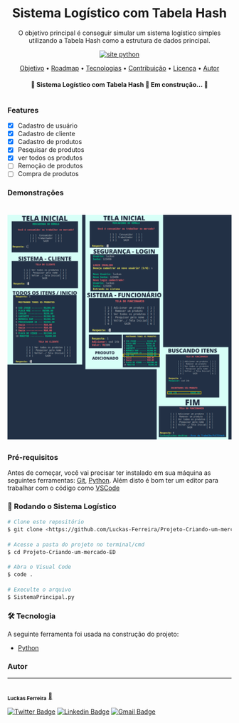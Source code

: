 <h1 align="center"> Sistema Logístico com Tabela Hash </h1>

<p align="center">O objetivo principal é conseguir simular um sistema logístico simples utilizando a Tabela Hash como a estrutura de dados principal.</p>

<p align="center"> 
  <a href="https://www.python.org/">
        <img src="https://img.shields.io/badge/Made%20with-Python-1f425f.svg" alt="site python">
  </a>
</p>

<p align="center">
 <a href="#objetivo">Objetivo</a> •
 <a href="#roadmap">Roadmap</a> • 
 <a href="#tecnologias">Tecnologias</a> • 
 <a href="#contribuicao">Contribuição</a> • 
 <a href="#licenc-a">Licença</a> • 
 <a href="#autor">Autor</a>
</p>

<h4 align="center"> 
	🚧  Sistema Logístico com Tabela Hash 🚀 Em construção...  🚧
</h4>

#

### Features

- [x] Cadastro de usuário
- [x] Cadastro de cliente
- [x] Cadastro de produtos
- [x] Pesquisar de produtos
- [x] ver todos os produtos
- [ ] Remoção de produtos
- [ ] Compra de produtos

### Demonstrações
<h1 align="center">
  <img alt="NextLevelWeek" title="#NextLevelWeek" src="Demonstração/0.png" />
</h1>

### Pré-requisitos

Antes de começar, você vai precisar ter instalado em sua máquina as seguintes ferramentas:
[Git](https://git-scm.com), [Python](https://www.python.org). 
Além disto é bom ter um editor para trabalhar com o código como [VSCode](https://code.visualstudio.com/)

### 🎲 Rodando o Sistema Logístico

```bash
# Clone este repositório
$ git clone <https://github.com/Luckas-Ferreira/Projeto-Criando-um-mercado-ED.git>

# Acesse a pasta do projeto no terminal/cmd
$ cd Projeto-Criando-um-mercado-ED

# Abra o Visual Code
$ code .

# Execulte o arquivo
$ SistemaPrincipal.py
```

### 🛠 Tecnologia

A seguinte ferramenta foi usada na construção do projeto:

- [Python](https://www.python.org)

### Autor
---

<a href="https://github.com/Luckas-Ferreira">
 <img style="border-radius: 50%;" src="https://avatars.githubusercontent.com/u/107446934?v=4" width="100px;" alt=""/>
 <br />
 <sub><b>Luckas Ferreira</b></sub></a> <a href="https://github.com/Luckas-Ferreira" title="Sistema Logístico">🚀</a>

[![Twitter Badge](https://img.shields.io/badge/-@tgmarinho-1ca0f1?style=flat-square&labelColor=1ca0f1&logo=twitter&logoColor=white&link=https://twitter.com/tgmarinho)](https://twitter.com/tgmarinho)
[![Linkedin Badge](https://img.shields.io/badge/-Thiago-blue?style=flat-square&logo=Linkedin&logoColor=white&link=https://www.linkedin.com/in/tgmarinho/)](https://www.linkedin.com/in/tgmarinho/) 
[![Gmail Badge](https://img.shields.io/badge/-tgmarinho@gmail.com-c14438?style=flat-square&logo=Gmail&logoColor=white&link=mailto:tgmarinho@gmail.com)](mailto:tgmarinho@gmail.com)
